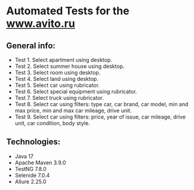 # Automated Tests for the www.avito.ru

## General info:
* Test 1. Select apartment using desktop.
* Test 2. Select summer house using desktop.
* Test 3. Select room using desktop.
* Test 4. Select land using desktop.
* Test 5. Select car using rubricator.
* Test 6. Select special equipment using rubricator.
* Test 7. Select truck using rubricator.
* Test 8. Select car using filters: type car, car brand, car model, 
          min and max price, min and max car mileage, drive unit.
* Test 9. Select car using filters: price, year of issue, car mileage,
          drive unit, car condition, body style.

## Technologies:
* Java 17
* Apache Maven 3.9.0
* TestNG 7.8.0
* Selenide 7.0.4
* Allure 2.25.0